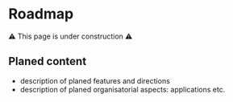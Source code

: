 # Roadmap

:warning: This page is under construction :warning: 

## Planed content
* description of planed features and directions
* description of planed organisatorial aspects: applications etc. 
